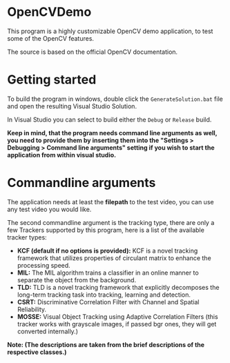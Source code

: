 # OpenCVDemo

This program is a highly customizable OpenCV demo application, to test some of the OpenCV features.

The source is based on the official OpenCV documentation.

# Getting started

To build the program in windows, double click the `GenerateSolution.bat` file and open the resulting Visual Studio Solution.

In Visual Studio you can select to build either the `Debug` or `Release` build.

**Keep in mind, that the program needs command line arguments as well, you need to provide them by inserting them into the "Settings > Debugging > Command line arguments" setting if you wish to start the application from within visual studio.**

# Commandline arguments

The application needs at least the **filepath** to the test video, you can use any test video you would like.

The second commandline argument is the tracking type, there are only a few Trackers supported by this program, here is a list of the available tracker types:

- **KCF (default if no options is provided):** KCF is a novel tracking framework that utilizes properties of circulant matrix to enhance the processing speed.
- **MIL:** The MIL algorithm trains a classifier in an online manner to separate the object from the
background.
- **TLD:** TLD is a novel tracking framework that explicitly decomposes the long-term tracking task into
tracking, learning and detection.
- **CSRT:** Discriminative Correlation Filter with Channel and Spatial Reliability.
- **MOSSE:**  Visual Object Tracking using Adaptive Correlation Filters (this tracker works with grayscale images, if passed bgr ones, they will get converted internally.)

**Note: (The descriptions are taken from the brief descriptions of the respective classes.)**

